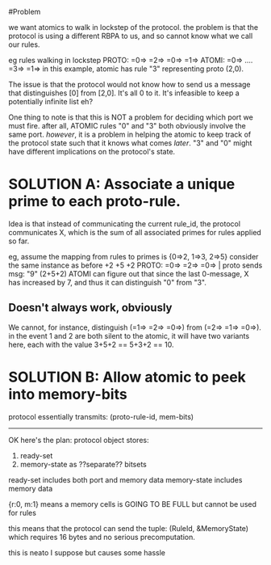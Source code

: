 #Problem

we want atomics to walk in lockstep of the protocol. the problem is that the 
protocol is using a different RBPA to us, and so cannot know what we call our rules.

eg rules walking in lockstep
PROTO: =0=> =2=> =0=> =1=>
ATOMI: =0=> .... =3=> =1=>
in this example, atomic has rule "3" representing proto (2,0).

The issue is that the protocol would not know how to send us a message that
distinguishes [0] from [2,0]. It's all 0 to it. It's infeasible to keep a potentially
infinite list eh?

One thing to note is that this is NOT a problem for deciding which port we must fire.
after all, ATOMIC rules "0" and "3" both obviously involve the same port. 
_however_, it is a problem in helping the atomic to keep track of the protocol state
such that it knows what comes _later_. "3" and "0" might have different implications
on the protocol's state.

# SOLUTION A: Associate a unique prime to each proto-rule.

Idea is that instead of communicating the current rule_id, the protocol communicates
X, which is the sum of all associated primes for rules applied so far.

eg, assume the mapping from rules to primes is {0=>2, 1=>3, 2=>5}
consider the same instance as before
       +2   +5   +2
PROTO: =0=> =2=> =0=>
                  |
                  proto sends msg: "9" (2+5+2)
ATOMI can figure out that since the last 0-message, X has increased by 7,
and thus it can distinguish "0" from "3".

## Doesn't always work, obviously
We cannot, for instance, distinguish (=1=> =2=> =0=>) from (=2=> =1=> =0=>).
in the event 1 and 2 are both silent to the atomic, it will have two variants here,
each with the value 3+5+2 == 5+3+2 == 10. 

# SOLUTION B: Allow atomic to peek into memory-bits
protocol essentially transmits: (proto-rule-id, mem-bits)




-----------------------------------------
OK here's the plan:
protocol object stores:
1. ready-set
2. memory-state as ??separate?? bitsets

ready-set includes both port and memory data
memory-state includes memory data



{r:0, m:1} means a memory cells is GOING TO BE FULL but cannot be used for rules

this means that the protocol can send the tuple:
(RuleId, &MemoryState) 
which requires 16 bytes and no serious precomputation.

this is neato I suppose but causes some hassle